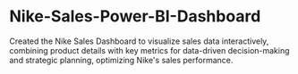 # Nike-Sales-Power-BI-Dashboard
Created the Nike Sales Dashboard to visualize sales data interactively, combining product details with key metrics for data-driven decision-making and strategic planning, optimizing Nike's sales performance.
